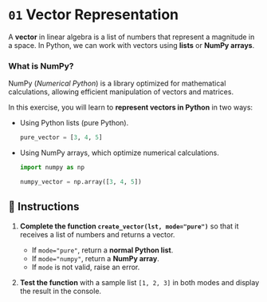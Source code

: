 # `01` Vector Representation  

A **vector** in linear algebra is a list of numbers that represent a magnitude in a space. In Python, we can work with vectors using **lists** or **NumPy arrays**.  

### What is NumPy?  
NumPy (*Numerical Python*) is a library optimized for mathematical calculations, allowing efficient manipulation of vectors and matrices.  

In this exercise, you will learn to **represent vectors in Python** in two ways:  
- Using Python lists (pure Python).  

    ```python
    pure_vector = [3, 4, 5]
    ```
- Using NumPy arrays, which optimize numerical calculations.

    ```python
    import numpy as np

    numpy_vector = np.array([3, 4, 5])
    ```


## 📝 Instructions  

1. **Complete the function `create_vector(lst, mode="pure")`** so that it receives a list of numbers and returns a vector.  
    - If `mode="pure"`, return a **normal Python list**.  
    - If `mode="numpy"`, return a **NumPy array**.  
    - If `mode` is not valid, raise an error.  

2. **Test the function** with a sample list `[1, 2, 3]` in both modes and display the result in the console.  

